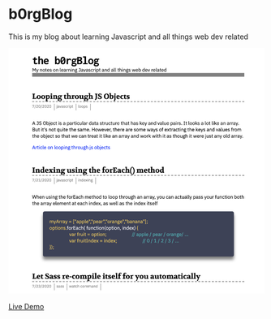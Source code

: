 # b0rgBlog
This is my blog about learning Javascript and all things web dev related

![b0rgBlog](screengrab.jpg)

<a href="https://b0rgbart3.github.io/b0rgBlog/">Live Demo</a>

